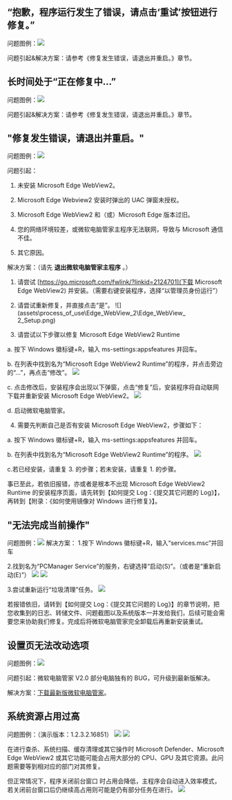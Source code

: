 

## “抱歉，程序运行发生了错误，请点击‘重试’按钮进行修复。”
问题图例：![](assets\process_of_use\Edge_WebView_2\click_to_repair.png)

问题引起&解决方案：请参考《修复发生错误，请退出并重启。》章节。


## 长时间处于“正在修复中...”
问题图例：![](assets\process_of_use\Edge_WebView_2\reparing.png)

问题引起&解决方案：请参考《修复发生错误，请退出并重启。》章节。

## "修复发生错误，请退出并重启。"
问题图例：![](assets\process_of_use\Edge_WebView_2\error_to_repair.png)

问题引起：

1. 未安装 Microsoft Edge WebView2。

2. Microsoft Edge Webview2 安装时弹出的 UAC 弹窗未授权。

3. Microsoft Edge WebView2 和（或）Microsoft Edge 版本过旧。

4. 您的网络环境较差，或微软电脑管家主程序无法联网，导致与 Microsoft 通信不佳。

5. 其它原因。

解决方案：（请先 **退出微软电脑管家主程序** 。）

1. 请尝试 [https://go.microsoft.com/fwlink/?linkid=2124701](下载 Microsoft Edge WebView2) 并安装。（需要右键安装程序，选择“以管理员身份运行”）

2. 请尝试重新修复，并直接点击“是”。
![](assets\process_of_use\Edge_WebView_2\Edge_WebView_ 2_Setup.png)

3. 请尝试以下步骤以修复 Microsoft Edge WebView2 Runtime

a. 按下 Windows 徽标键+R，输入 ms-settings:appsfeatures 并回车。

b. 在列表中找到名为“Microsoft Edge WebView2 Runtime”的程序，并点击旁边的“...”，再点击“修改”。
![](assets\process_of_use\Edge_WebView_2\modify.png)

c. 点击修改后，安装程序会出现以下弹窗，点击“修复”后，安装程序将自动联网下载并重新安装 Microsoft Edge WebView2。
![](assets\process_of_use\Edge_WebView_2\repair_Edge_WebView_2.png)

d. 启动微软电脑管家。

4. 需要先判断自己是否有安装 Microsoft Edge WebView2，步骤如下：

a. 按下 Windows 徽标键+R，输入 ms-settings:appsfeatures 并回车。

b. 在列表中找到名为“Microsoft Edge WebView2 Runtime”的程序。
![](assets\process_of_use\Edge_WebView_2\Edge_WebView_2.png)

c.若已经安装，请重复 3. 的步骤；若未安装，请重复 1. 的步骤。

事已至此，若依旧报错，亦或者是根本不出现 Microsoft Edge WebView2 Runtime 的安装程序页面，请先转到【如何提交 Log：《提交其它问题的 Log》】，再转到【附录：《如何使用镜像对 Windows 进行修复》】。

## "无法完成当前操作"
问题图例：![](assets\process_of_use\service_error\unable_to_proceed.png)
解决方案：
1.按下 Windows 徽标键+R，输入“services.msc”并回车

2.找到名为“PCManager Service”的服务，右键选择“启动(S)”。（或者是“重新启动(E)”）
![](assets\process_of_use\service_error\start_service.png)
![](assets\process_of_use\service_error\restart_service.png)

3.尝试重新运行“垃圾清理”任务。
![](assets\process_of_use\service_error\cleanup.png)

若报错依旧，请转到【如何提交 Log：《提交其它问题的 Log》】的章节说明，把您收集到的日志、转储文件、问题截图以及系统版本一并发给我们，后续可能会需要您来协助我们修复。完成后将微软电脑管家完全卸载后再重新安装重试。

## 设置页无法改动选项
问题图例：![](assets\process_of_use\unable_to_set.png)

问题引起：微软电脑管家 V2.0 部分电脑独有的 BUG，可升级到最新版解决。

解决方案：[下载最新版微软电脑管家](https://aka.ms/PCManagerOFL30101)。

## 系统资源占用过高
问题图例：（演示版本：1.2.3.2.16851）
![](assets\process_of_use\high_occupancy\MDASer.png)
![](assets\process_of_use\high_occupancy\high_main_program_occupancy.png)

在进行查杀、系统扫描、缓存清理或其它操作时 Microsoft Defender、Microsoft Edge WebView2 或其它功能可能会占用大部分的 CPU、GPU 及其它资源。此问题需要等到相对应的部门对其修复。

但正常情况下，程序关闭前台窗口 时占用会降低，主程序会自动进入效率模式，若关闭前台窗口后仍继续高占用则可能是仍有部分任务在进行。
![](assets\process_of_use\high_occupancy\main_program_normally_occupied.png)